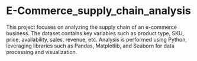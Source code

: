 # E-Commerce_supply_chain_analysis
This project focuses on analyzing the supply chain of an e-commerce business. The dataset contains key variables such as product type, SKU, price, availability, sales, revenue, etc. Analysis is performed using Python, leveraging libraries such as Pandas, Matplotlib, and Seaborn for data processing and visualization.
